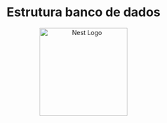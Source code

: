 <h1 align="center">Estrutura banco de dados</h1>
<p align="center">
  <img src="https://marketplaceportfolio.s3.us-west-004.backblazeb2.com/estrutura+banco+de+dados.png" width="200" alt="Nest Logo" /></a>
</p>

